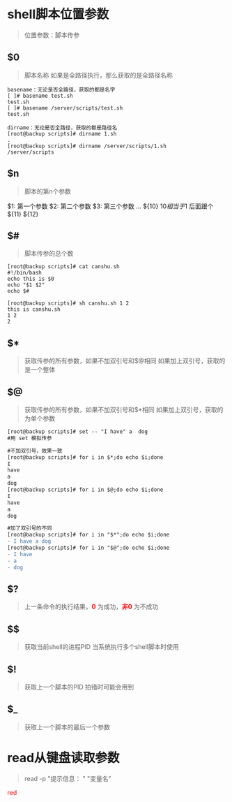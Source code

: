 # shell脚本位置参数

> 位置参数：脚本传参

## $0
> 脚本名称
如果是全路径执行，那么获取的是全路径名称

```shell
basename：无论是否全路径，获取的都是名字
[ ]# basename test.sh
test.sh
[ ]# basename /server/scripts/test.sh
test.sh

```
```shell
dirname：无论是否全路径，获取的都是路径名
[root@backup scripts]# dirname 1.sh
.
[root@backup scripts]# dirname /server/scripts/1.sh
/server/scripts
```

## $n
> 脚本的第n个参数 

$1: 第一个参数
$2: 第二个参数
$3: 第三个参数
...
${10}  $10 相当于$1 后面跟个
${11}
${12}


## $#
> 脚本传参的总个数

```shell
[root@backup scripts]# cat canshu.sh 
#!/bin/bash
echo this is $0
echo "$1 $2"
echo $#

[root@backup scripts]# sh canshu.sh 1 2
this is canshu.sh
1 2
2
```




## $* 
> 获取传参的所有参数，如果不加双引号和$@相同
> 如果加上双引号，获取的是一个整体

## $@
> 获取传参的所有参数，如果不加双引号和$*相同
> 如果加上双引号，获取的为单个参数


```diff shell
[root@backup scripts]# set -- "I have" a  dog
#用 set 模拟传参

#不加双引号，效果一致
[root@backup scripts]# for i in $*;do echo $i;done
I
have
a
dog
[root@backup scripts]# for i in $@;do echo $i;done
I
have
a
dog

#加了双引号的不同
[root@backup scripts]# for i in "$*";do echo $i;done
- I have a dog
[root@backup scripts]# for i in "$@";do echo $i;done
- I have
- a
- dog

```
## $?
> 上一条命令的执行结果，<font color=red>**0**</font> 为成功，<font color=red>**非0**</font> 为不成功

## $$
> 获取当前shell的进程PID
当系统执行多个shell脚本时使用

## $!
> 获取上一个脚本的PID
拍错时可能会用到

## $_
> 获取上一个脚本的最后一个参数


# read从键盘读取参数
> read -p "提示信息： " "变量名"

<font color=red>red</font>